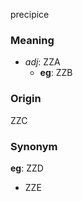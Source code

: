 precipice
### Meaning
+ _adj_: ZZA
    + __eg__: ZZB

### Origin

ZZC

### Synonym

__eg__: ZZD

+ ZZE


